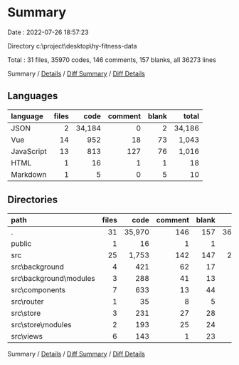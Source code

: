 # Summary

Date : 2022-07-26 18:57:23

Directory c:\\project\\desktop\\hy-fitness-data

Total : 31 files,  35970 codes, 146 comments, 157 blanks, all 36273 lines

Summary / [Details](details.md) / [Diff Summary](diff.md) / [Diff Details](diff-details.md)

## Languages
| language | files | code | comment | blank | total |
| :--- | ---: | ---: | ---: | ---: | ---: |
| JSON | 2 | 34,184 | 0 | 2 | 34,186 |
| Vue | 14 | 952 | 18 | 73 | 1,043 |
| JavaScript | 13 | 813 | 127 | 76 | 1,016 |
| HTML | 1 | 16 | 1 | 1 | 18 |
| Markdown | 1 | 5 | 0 | 5 | 10 |

## Directories
| path | files | code | comment | blank | total |
| :--- | ---: | ---: | ---: | ---: | ---: |
| . | 31 | 35,970 | 146 | 157 | 36,273 |
| public | 1 | 16 | 1 | 1 | 18 |
| src | 25 | 1,753 | 142 | 147 | 2,042 |
| src\\background | 4 | 421 | 62 | 17 | 500 |
| src\\background\\modules | 3 | 288 | 41 | 13 | 342 |
| src\\components | 7 | 633 | 13 | 44 | 690 |
| src\\router | 1 | 35 | 8 | 5 | 48 |
| src\\store | 3 | 231 | 27 | 28 | 286 |
| src\\store\\modules | 2 | 193 | 25 | 24 | 242 |
| src\\views | 6 | 143 | 1 | 23 | 167 |

Summary / [Details](details.md) / [Diff Summary](diff.md) / [Diff Details](diff-details.md)